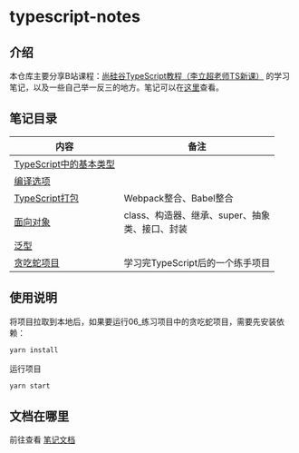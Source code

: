 # typescript-notes

## 介绍

本仓库主要分享B站课程：[尚硅谷TypeScript教程（李立超老师TS新课）](https://www.bilibili.com/video/BV1Xy4y1v7S2/) 的学习笔记，以及一些自己举一反三的地方。笔记可以在[这里](https://www.yuque.com/isyangs/web-docs/fstg9z)查看。

## 笔记目录

| 内容 | 备注 |
| --- | --- |
| [TypeScript中的基本类型](https://github.com/isYangs/typescript-notes/tree/main/01_基本类型) | |
| [编译选项](https://github.com/isYangs/typescript-notes/tree/main/02_编译选项) | |
| [TypeScript打包](https://github.com/isYangs/typescript-notes/tree/main/03_TypeScript打包) | Webpack整合、Babel整合 |
| [面向对象](https://github.com/isYangs/typescript-notes/tree/main/04_面向对象) | class、构造器、继承、super、抽象<br />类、接口、封装 |
| [泛型](https://github.com/isYangs/typescript-notes/blob/main/05_泛型.ts) | |
| [贪吃蛇项目](https://github.com/isYangs/typescript-notes/tree/main/06_练习项目) | 学习完TypeScript后的一个练手项目 |

## 使用说明

将项目拉取到本地后，如果要运行06_练习项目中的贪吃蛇项目，需要先安装依赖：

```bash
yarn install
```

运行项目

```bash
yarn start
```

## 文档在哪里

前往查看 [笔记文档](https://www.yuque.com/isyangs/web-docs/fstg9z)
